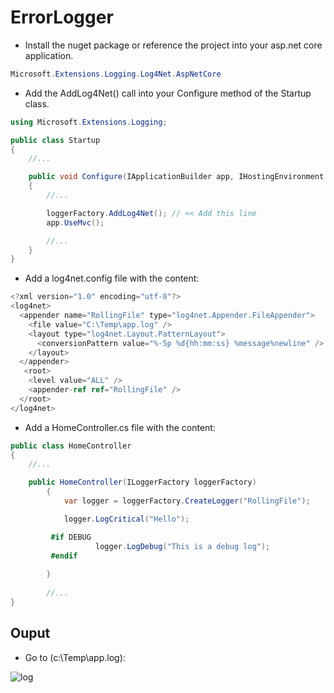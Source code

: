# ErrorLogger
- Install the nuget package or reference the project into your asp.net core application.
```cs
Microsoft.Extensions.Logging.Log4Net.AspNetCore

```

- Add the AddLog4Net() call into your Configure method of the Startup class.

```cs
using Microsoft.Extensions.Logging;

public class Startup
{
    //...

    public void Configure(IApplicationBuilder app, IHostingEnvironment env, ILoggerFactory loggerFactory)
    {
        //...

        loggerFactory.AddLog4Net(); // << Add this line
        app.UseMvc();

        //...
    }
}

```

- Add a log4net.config file with the content:

```cs
<?xml version="1.0" encoding="utf-8"?>
<log4net>
  <appender name="RollingFile" type="log4net.Appender.FileAppender">
    <file value="C:\Temp\app.log" />
    <layout type="log4net.Layout.PatternLayout">
      <conversionPattern value="%-5p %d{hh:mm:ss} %message%newline" />
    </layout>
  </appender>
   <root>
    <level value="ALL" />
    <appender-ref ref="RollingFile" />
  </root>
</log4net>
```
- Add a HomeController.cs file with the content:

```cs
public class HomeController
{
    //...

    public HomeController(ILoggerFactory loggerFactory)
        {
            var logger = loggerFactory.CreateLogger("RollingFile");

            logger.LogCritical("Hello");

         #if DEBUG
                   logger.LogDebug("This is a debug log");
         #endif
         
        }
        
        //...
}
```
## Ouput
  - Go to (c:\Temp\app.log):

![log](https://user-images.githubusercontent.com/37344605/61993011-95189300-b087-11e9-95b6-4c9fd5fa1f74.png)

